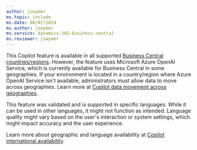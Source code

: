 ```yaml
---
author: jswymer
ms.topic: include
ms.date: 06/07/2024
ms.author: jswymer
ms.service: dynamics-365-business-central
ms.reviewer: jswymer
---
```

This Copilot feature is available in all supported [Business Central countries/regions](/dynamics365/business-central/dev-itpro/compliance/apptest-countries-and-translations). However, the feature uses Microsoft Azure OpenAI Service, which is currently available for Business Central in some geographies. If your environment is located in a country/region where Azure OpenAI Service isn't available, administrators must allow data to move across geographies. Learn more at [Copilot data movement across geographies](/dynamics365/business-central/ai-copilot-data-movement).

This feature was validated and is supported in specific languages. While it can be used in other languages, it might not function as intended. Language quality might vary based on the user's interaction or system settings, which might impact accuracy and the user experience.

Learn more about geographic and language availability at [Copilot international availability](https://aka.ms/bapcopilot-intl-report-external).
